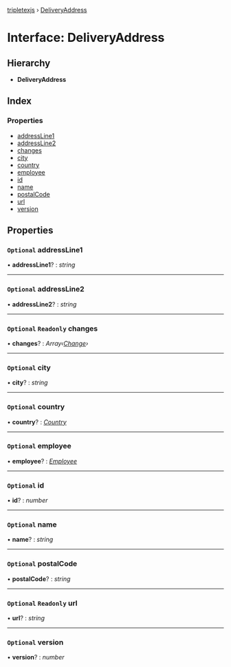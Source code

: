 [tripletexjs](../README.md) › [DeliveryAddress](deliveryaddress.md)

# Interface: DeliveryAddress

## Hierarchy

* **DeliveryAddress**

## Index

### Properties

* [addressLine1](deliveryaddress.md#optional-addressline1)
* [addressLine2](deliveryaddress.md#optional-addressline2)
* [changes](deliveryaddress.md#optional-readonly-changes)
* [city](deliveryaddress.md#optional-city)
* [country](deliveryaddress.md#optional-country)
* [employee](deliveryaddress.md#optional-employee)
* [id](deliveryaddress.md#optional-id)
* [name](deliveryaddress.md#optional-name)
* [postalCode](deliveryaddress.md#optional-postalcode)
* [url](deliveryaddress.md#optional-readonly-url)
* [version](deliveryaddress.md#optional-version)

## Properties

### `Optional` addressLine1

• **addressLine1**? : *string*

___

### `Optional` addressLine2

• **addressLine2**? : *string*

___

### `Optional` `Readonly` changes

• **changes**? : *Array‹[Change](../modules/change.md)›*

___

### `Optional` city

• **city**? : *string*

___

### `Optional` country

• **country**? : *[Country](country.md)*

___

### `Optional` employee

• **employee**? : *[Employee](../modules/employee.md)*

___

### `Optional` id

• **id**? : *number*

___

### `Optional` name

• **name**? : *string*

___

### `Optional` postalCode

• **postalCode**? : *string*

___

### `Optional` `Readonly` url

• **url**? : *string*

___

### `Optional` version

• **version**? : *number*
